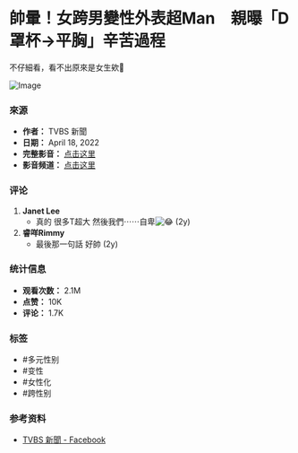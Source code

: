 # 帥暈！女跨男變性外表超Man　親曝「D罩杯→平胸」辛苦過程

不仔細看，看不出原來是女生欸🤩 

![Image](https://scontent-sjc3-1.xx.fbcdn.net/v/t15.5256-10/278598111_722807722226654_3709166935221189769_n.jpg?stp=dst-jpg_s960x960_tt6&_nc_cat=103&ccb=1-7&_nc_sid=be8305&_nc_ohc=jOtocHBMXD0Q7kNvgFsslxq&_nc_oc=AdgW8XYJRblb-fppQYEBuErCXKy_nJ9ZDyjHQ4gcumcEgEEKc-sIQ3djVxqpkhgUkhs&_nc_zt=23&_nc_ht=scontent-sjc3-1.xx&_nc_gid=AfhmZ7i2yU1W_oeH_wDA0rr&oh=00_AYCdxyRGpeeWM3-XtDgdoMGtN7Tiu78uKCMvSbRiOHEWZg&oe=67C7C198)

### 來源
- **作者：** TVBS 新聞
- **日期：** April 18, 2022
- **完整影音：** [点击这里](https://reurl.cc/ZAne2A)
- **影音频道：** [点击这里](https://reurl.cc/0pzvm9)

### 评论
1. **Janet Lee** 
   - 真的 很多T超大 然後我們⋯⋯自卑![😂](https://static.xx.fbcdn.net/images/emoji.php/v9/td0/1/16/1f602.png) (2y)
2. **睿咩Rimmy** 
   - 最後那一句話 好帥 (2y)

### 统计信息
- **观看次数：** 2.1M
- **点赞：** 10K
- **评论：** 1.7K

### 标签
- #多元性别
- #变性
- #女性化
- #跨性别

### 参考资料
- [TVBS 新聞 - Facebook](https://www.facebook.com/tvbsfb)